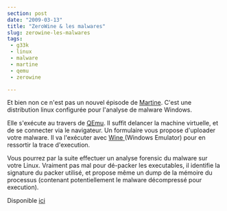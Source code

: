 ```yaml
---
section: post
date: "2009-03-13"
title: "ZeroWine & les malwares"
slug: zerowine-les-malwares
tags:
 - g33k
 - linux
 - malware
 - martine
 - qemu
 - zerowine

---
```


Et bien non ce n'est pas un nouvel épisode de [Martine](http://martine.logeek.com/). C'est une distribution linux configurée pour l'analyse de malware Windows.

Elle s'exécute au travers de [QEmu](http://www.nongnu.org/qemu/). Il suffit delancer la machine virtuelle, et de se connecter via le navigateur. Un formulaire vous propose d'uploader votre malware. Il va l'exécuter avec [Wine ](http://www.winehq.org/)(Windows Emulator) pour en ressortir la trace d'execution.

Vous pourrez par la suite effectuer un analyse forensic du malware sur votre Linux. Vraiment pas mal pour dé-packer les executables, il identifie la signature du packer utilisé, et propose même un dump de la mémoire du processus (contenant potentiellement le malware décompressé pour execution).

Disponible [ici](http://sourceforge.net/projects/zerowine/)
